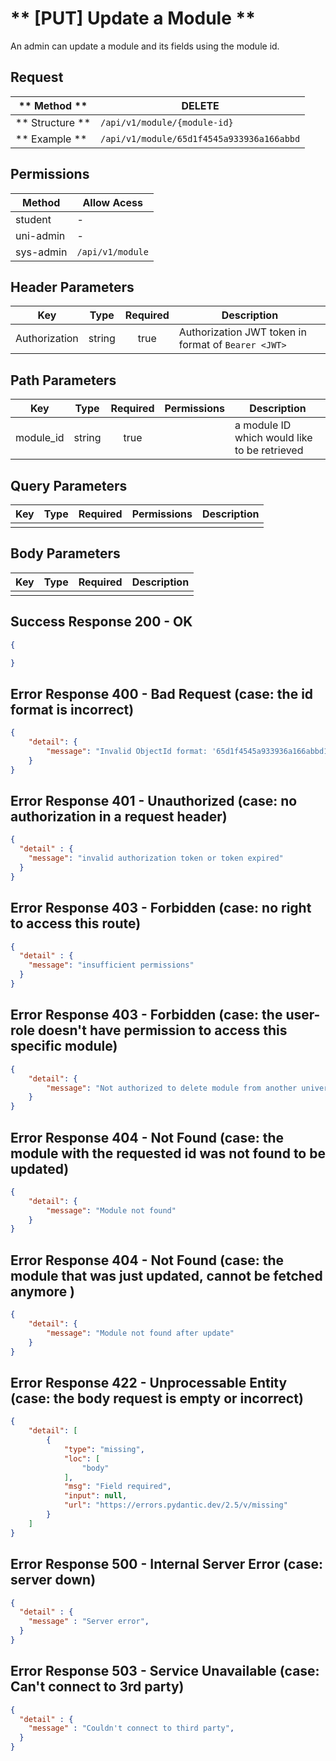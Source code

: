 # ** [PUT] Update a Module **

An admin can update a module and its fields using the module id.

## Request

| ** Method **     | DELETE                                            |
| ---------------- | ------------------------------------------------- |
| ** Structure **  | `/api/v1/module/{module-id}`      |
| ** Example **    | `/api/v1/module/65d1f4545a933936a166abbd` |

## Permissions

| Method          | Allow Acess                       |
| ----------------| ----------------------------------|
| student         | -                                 |
| uni-admin       | -                                 |
| sys-admin       | `/api/v1/module`                  |

## Header Parameters

| Key                 | Type       | Required  | Description                                         |
| ------------------- | :--------: | :-------: | --------------------------------------------------- |
| Authorization       | string     | true      | Authorization JWT token in format of `Bearer <JWT>` |

## Path Parameters

| Key               | Type      | Required     | Permissions  | Description                                    |
| ----------------- | :-------: | :----------: | :----------: | ---------------------------------------------- |
| module_id         | string    | true         |              | a module ID which would like to be retrieved  |

## Query Parameters

| Key       | Type      | Required     | Permissions  | Description                     |
| --------- | :-------: | :----------: | :----------: | ------------------------------- |
|           |           |              |              |                                 |

## Body Parameters

| Key          | Type         | Required     | Description                               |
| ------------ | :----------: | :----------: | ----------------------------------------- |
|              |              |              |                                           |


## Success Response 200 - OK
```json
{

}
```

## Error Response 400 - Bad Request (case: the id format is incorrect)
```json
{
    "detail": {
        "message": "Invalid ObjectId format: '65d1f4545a933936a166abbd1234' is not a valid ObjectId, it must be a 12-byte input or a 24-character hex string"
    }
}
```

## Error Response 401 - Unauthorized (case: no authorization in a request header)
```json
{
  "detail" : {
    "message": "invalid authorization token or token expired"
  }
}
```

## Error Response 403 - Forbidden (case: no right to access this route)
```json
{
  "detail" : {
    "message": "insufficient permissions"
  }
}
```

## Error Response 403 - Forbidden (case: the user-role doesn't have permission to access this specific module)
```json
{
    "detail": {
        "message": "Not authorized to delete module from another university"
    }
}
```

## Error Response 404 - Not Found (case: the module with the requested id was not found to be updated)
```json
{
    "detail": {
        "message": "Module not found"
    }
}
```

## Error Response 404 - Not Found (case: the module that was just updated, cannot be fetched anymore )
```json
{
    "detail": {
        "message": "Module not found after update"
    }
}
```

## Error Response 422 - Unprocessable Entity (case: the body request is empty or incorrect)
```json
{
    "detail": [
        {
            "type": "missing",
            "loc": [
                "body"
            ],
            "msg": "Field required",
            "input": null,
            "url": "https://errors.pydantic.dev/2.5/v/missing"
        }
    ]
}
```

## Error Response 500 - Internal Server Error (case: server down)
```json
{
  "detail" : {
    "message" : "Server error",
  }
}
```

## Error Response 503 - Service Unavailable (case: Can't connect to 3rd party)
```json
{
  "detail" : {
    "message" : "Couldn't connect to third party",
  }
}
```
